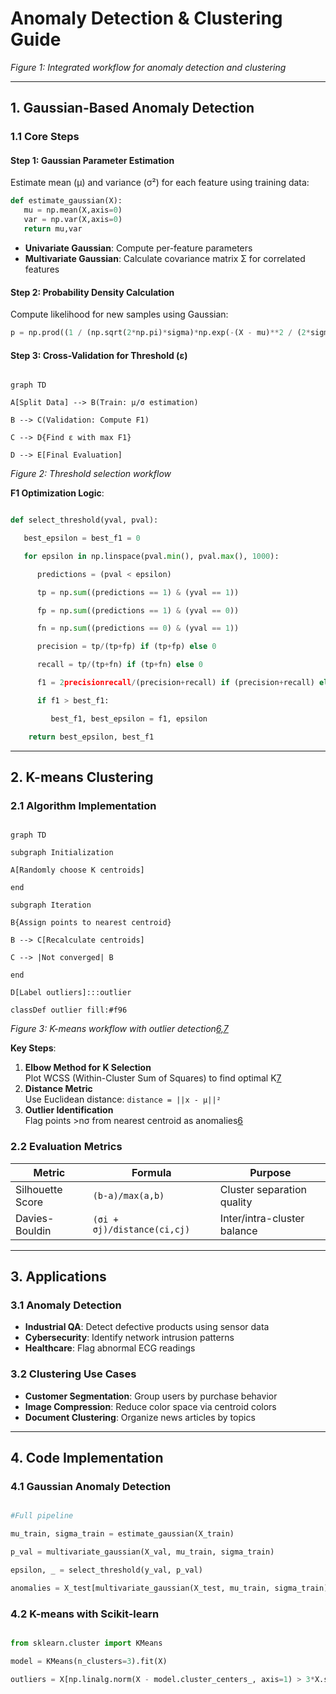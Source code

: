# Anomaly Detection & Clustering Guide


*Figure 1: Integrated workflow for anomaly detection and clustering*

---

## 1. Gaussian-Based Anomaly Detection

### 1.1 Core Steps
#### Step 1: Gaussian Parameter Estimation
Estimate mean (μ) and variance (σ²) for each feature using training data:


```python
def estimate_gaussian(X):
   mu = np.mean(X,axis=0)
   var = np.var(X,axis=0)
   return mu,var
```

- **Univariate Gaussian**: Compute per-feature parameters
- **Multivariate Gaussian**: Calculate covariance matrix Σ for correlated features

#### Step 2: Probability Density Calculation
Compute likelihood for new samples using Gaussian:

```python
p = np.prod((1 / (np.sqrt(2*np.pi)*sigma)*np.exp(-(X - mu)**2 / (2*sigma)), axis=1)
```



#### Step 3: Cross-Validation for Threshold (ε)

```mermaid

graph TD

A[Split Data] --> B(Train: μ/σ estimation)

B --> C(Validation: Compute F1)

C --> D{Find ε with max F1}

D --> E[Final Evaluation]
```



*Figure 2: Threshold selection workflow*

**F1 Optimization Logic**:

```python

def select_threshold(yval, pval):

   best_epsilon = best_f1 = 0

   for epsilon in np.linspace(pval.min(), pval.max(), 1000):

      predictions = (pval < epsilon)

      tp = np.sum((predictions == 1) & (yval == 1))

      fp = np.sum((predictions == 1) & (yval == 0))

      fn = np.sum((predictions == 0) & (yval == 1))

      precision = tp/(tp+fp) if (tp+fp) else 0

      recall = tp/(tp+fn) if (tp+fn) else 0

      f1 = 2precisionrecall/(precision+recall) if (precision+recall) else 0

      if f1 > best_f1:

         best_f1, best_epsilon = f1, epsilon

    return best_epsilon, best_f1
```



---

## 2. K-means Clustering

### 2.1 Algorithm Implementation


```mermaid

graph TD

subgraph Initialization

A[Randomly choose K centroids]

end

subgraph Iteration

B{Assign points to nearest centroid}

B --> C[Recalculate centroids]

C --> |Not converged| B

end

D[Label outliers]:::outlier

classDef outlier fill:#f96
```


*Figure 3: K-means workflow with outlier detection[6,7](@ref)*

**Key Steps**:
1. **Elbow Method for K Selection**  
   Plot WCSS (Within-Cluster Sum of Squares) to find optimal K[7](@ref)
2. **Distance Metric**  
   Use Euclidean distance: `distance = ||x - μ||²`
3. **Outlier Identification**  
   Flag points >nσ from nearest centroid as anomalies[6](@ref)

### 2.2 Evaluation Metrics
| Metric          | Formula                      | Purpose                     |
|-----------------|------------------------------|-----------------------------|
| Silhouette Score| `(b-a)/max(a,b)`             | Cluster separation quality  |
| Davies-Bouldin  | `(σi + σj)/distance(ci,cj)`  | Inter/intra-cluster balance |

---

## 3. Applications

### 3.1 Anomaly Detection
- **Industrial QA**: Detect defective products using sensor data
- **Cybersecurity**: Identify network intrusion patterns
- **Healthcare**: Flag abnormal ECG readings

### 3.2 Clustering Use Cases
- **Customer Segmentation**: Group users by purchase behavior
- **Image Compression**: Reduce color space via centroid colors
- **Document Clustering**: Organize news articles by topics

---

## 4. Code Implementation

### 4.1 Gaussian Anomaly Detection


```python

#Full pipeline

mu_train, sigma_train = estimate_gaussian(X_train)

p_val = multivariate_gaussian(X_val, mu_train, sigma_train)

epsilon, _ = select_threshold(y_val, p_val)

anomalies = X_test[multivariate_gaussian(X_test, mu_train, sigma_train) < epsilon]
```


### 4.2 K-means with Scikit-learn

```python

from sklearn.cluster import KMeans

model = KMeans(n_clusters=3).fit(X)

outliers = X[np.linalg.norm(X - model.cluster_centers_, axis=1) > 3*X.std()]
```
